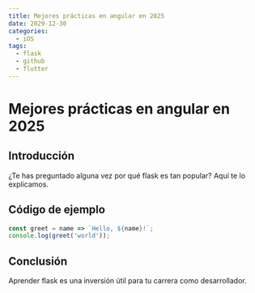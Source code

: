 ```yaml
---
title: Mejores prácticas en angular en 2025
date: 2029-12-30
categories:
  - iOS
tags:
  - flask
  - github
  - flutter
---
```


# Mejores prácticas en angular en 2025

## Introducción

¿Te has preguntado alguna vez por qué flask es tan popular? Aquí te lo explicamos.

## Código de ejemplo

```javascript
const greet = name => `Hello, ${name}!`;
console.log(greet('world'));
```

## Conclusión

Aprender flask es una inversión útil para tu carrera como desarrollador.